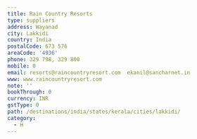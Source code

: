 ```yaml
---
title: Rain Country Resorts
type: suppliers
address: Wayanad
city: Lakkidi
country: India
postalCode: 673 576
areaCode: '4936'
phone: 329 798, 329 800
mobile: 0
email: resorts@raincountryresort.com  ekanil@sancharnet.in
www: www.raincountryresort.com
note: ''
bookThrough: 0
currency: INR
gstType: 0
path: /destinations/india/states/kerala/cities/lakkidi/
category:
  - H
---
```


